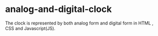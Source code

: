 # analog-and-digital-clock
The clock is represented by both analog form and digital form in HTML , CSS and Javascript(JS).

